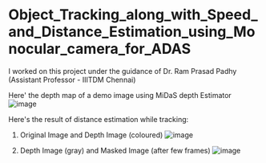 # Object_Tracking_along_with_Speed_and_Distance_Estimation_using_Monocular_camera_for_ADAS
I worked on this project under the guidance of Dr. Ram Prasad Padhy (Assistant Professor - IIITDM Chennai)

Here' the depth map of a demo image using MiDaS depth Estimator
![image](https://github.com/Chandan-Kumar0211/Object_Tracking_along_with_Speed_and_Distance_Estimation_using_Monocular_camera_for_ADAS/assets/59241274/e588a329-e469-41a8-94cf-59d815bb0d2c)

Here's the result of distance estimation while tracking:

1. Original Image and Depth Image (coloured)
![image](https://github.com/Chandan-Kumar0211/Object_Tracking_along_with_Speed_and_Distance_Estimation_using_Monocular_camera_for_ADAS/assets/59241274/b17e3d92-3387-4b32-89de-cad7aa750be1)

2. Depth Image (gray) and Masked Image (after few frames)
![image](https://github.com/Chandan-Kumar0211/Object_Tracking_along_with_Speed_and_Distance_Estimation_using_Monocular_camera_for_ADAS/assets/59241274/91b5c479-ce40-4506-9a5a-0efc60649201)



